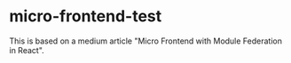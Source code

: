 # micro-frontend-test

This is based on a medium article "Micro Frontend with Module
Federation in React". 